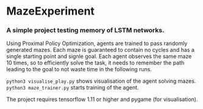 # MazeExperiment

### A simple project testing memory of LSTM networks.

Using Proximal Policy Optimization, agents are trained to pass randomly generated mazes. Each maze is guaranteed to contain no cycles and has a single starting point and signle goal. Each agent observes the same maze 10 times, so to efficiently solve the task, it needs to remember the path leading to the goal to not waste time in the following runs.

`python3 visualise_play.py` shows visualisation of the agent solving mazes.
`python3 maze_trainer.py` starts training of the agent.

The project requires tensorflow 1.11 or higher and pygame (for visualisation). 
